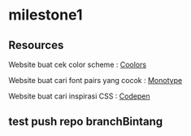 # milestone1

## Resources

Website buat cek color scheme : [Coolors](https://www.coolors.co/)

Website buat cari font pairs yang cocok : [Monotype](https://www.monotype.com/font-pairing)

Website buat cari inspirasi CSS : [Codepen](https://codepen.io/)

## test push repo branchBintang
